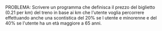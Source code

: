 PROBLEMA:  Scrivere un programma che definisca il prezzo del biglietto (0.21 per km) del treno in base ai km che l'utente voglia percorrere effettuando anche una scontistica del 20% se l utente e minorenne e del 40% se l'utente ha un età maggiore a 65 anni.


